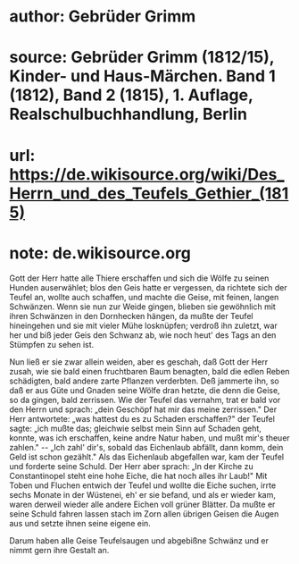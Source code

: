 # author: Gebrüder Grimm
# source: Gebrüder Grimm (1812/15), Kinder- und Haus-Märchen. Band 1 (1812), Band 2 (1815), 1. Auflage, Realschulbuchhandlung, Berlin
# url: https://de.wikisource.org/wiki/Des_Herrn_und_des_Teufels_Gethier_(1815)
# note: de.wikisource.org

Gott der Herr hatte alle Thiere erschaffen und sich die Wölfe zu seinen Hunden auserwählet;  blos den Geis hatte er vergessen, da richtete sich der Teufel an, wollte auch schaffen, und machte die Geise, mit feinen, langen Schwänzen. Wenn sie nun zur Weide gingen, blieben sie gewöhnlich mit ihren Schwänzen in den Dornhecken hängen, da mußte der Teufel hineingehen und sie mit vieler Mühe losknüpfen; verdroß ihn zuletzt, war her und biß jeder Geis den Schwanz ab, wie noch heut' des Tags an den Stümpfen zu sehen ist. 

Nun ließ er sie zwar allein weiden, aber es geschah, daß Gott der Herr zusah, wie sie bald einen fruchtbaren Baum benagten, bald die edlen Reben schädigten, bald andere zarte Pflanzen verderbten. Deß jammerte ihn, so daß er aus Güte und Gnaden seine Wölfe dran hetzte, die denn die Geise, so da gingen, bald zerrissen. Wie der Teufel das vernahm, trat er bald vor den Herrn und sprach: „dein Geschöpf hat mir das meine zerrissen." Der Herr antwortete: „was hattest du es zu Schaden erschaffen?" der Teufel sagte: „ich mußte das; gleichwie selbst mein Sinn auf Schaden geht, konnte, was ich erschaffen, keine andre Natur haben, und mußt mir's theuer zahlen." -- „Ich zahl' dir's, sobald das Eichenlaub abfällt, dann komm, dein Geld ist schon gezählt." Als das Eichenlaub abgefallen war, kam der Teufel und forderte seine Schuld. Der Herr aber sprach: „In der Kirche zu Constantinopel steht eine hohe Eiche, die hat  noch alles ihr Laub!" Mit Toben und Fluchen entwich der Teufel und wollte die Eiche suchen, irrte sechs Monate in der Wüstenei, eh' er sie befand, und als er wieder kam, waren derweil wieder alle andere Eichen voll grüner Blätter. Da mußte er seine Schuld fahren lassen stach im Zorn allen übrigen Geisen die Augen aus und setzte ihnen seine eigene ein. 

Darum haben alle Geise Teufelsaugen und abgebißne Schwänz und er nimmt gern ihre Gestalt an. 

